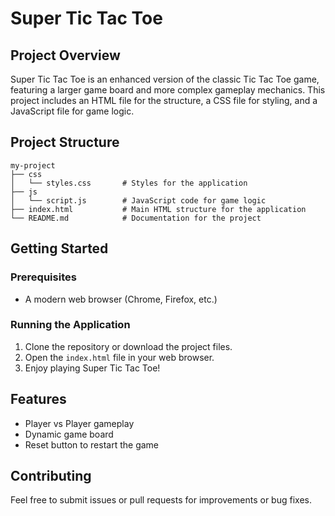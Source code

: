 # Super Tic Tac Toe

## Project Overview
Super Tic Tac Toe is an enhanced version of the classic Tic Tac Toe game, featuring a larger game board and more complex gameplay mechanics. This project includes an HTML file for the structure, a CSS file for styling, and a JavaScript file for game logic.

## Project Structure
```
my-project
├── css
│   └── styles.css       # Styles for the application
├── js
│   └── script.js        # JavaScript code for game logic
├── index.html           # Main HTML structure for the application
└── README.md            # Documentation for the project
```

## Getting Started

### Prerequisites
- A modern web browser (Chrome, Firefox, etc.)

### Running the Application
1. Clone the repository or download the project files.
2. Open the `index.html` file in your web browser.
3. Enjoy playing Super Tic Tac Toe!

## Features
- Player vs Player gameplay
- Dynamic game board
- Reset button to restart the game

## Contributing
Feel free to submit issues or pull requests for improvements or bug fixes.